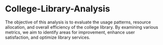 # College-Library-Analysis
The objective of this analysis is to evaluate the usage patterns, resource allocation, and overall efficiency of the college library. By examining various metrics, we aim to identify areas for improvement, enhance user satisfaction, and optimize library services.
